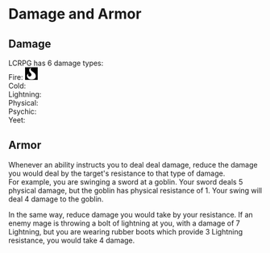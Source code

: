 # Damage and Armor

## Damage

LCRPG has 6 damage types:  
Fire: <img src="../../resources/images/fire.svg" alt="fire" width="25"/>  
Cold:  
Lightning:   
Physical:  
Psychic:  
Yeet:  

## Armor

Whenever an ability instructs you to deal deal damage, reduce the damage you would deal by the target's resistance to that type of damage.  
For example, you are swinging a sword at a goblin. Your sword deals 5 physical damage, but the goblin has physical resistance of 1. Your swing will deal 4 damage to the goblin.

In the same way, reduce damage you would take by your resistance. If an enemy mage is throwing a bolt of lightning at you, with a damage of 7 Lightning, but you are wearing rubber boots which provide 3 Lightning resistance, you would take 4 damage.
